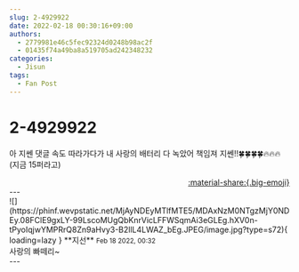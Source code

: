 ```yaml
---
slug: 2-4929922
date: 2022-02-18 00:30:16+09:00
authors:
  - 2779981e46c5fec92324d0248b98ac2f
  - 01435f74a49ba8a519705ad242348232
categories:
  - Jisun
tags:
  - Fan Post
---
```


# 2-4929922

<div class="post-container" markdown="1">
<div class="content-container md-sidebar__scrollwrap" markdown="1">

아 지쎈 댓글 속도 따라가다가 내 사랑의 배터리 다 녹았어 책임져 지쎈!!🍀🍀🍀🍀🔥🔥🔥 (지금 15퍼라고)

</div>
</div>

<div style="text-align: right;" markdown="1">
<a href="https://weverse.io/fromis9/fanpost/2-4929922" style="text-align: right;">:material-share:{.big-emoji}</a>
</div>
---

<div class="comments-container md-sidebar__scrollwrap" markdown="1">
<div class="comment" markdown="1">
<div class='id-container' markdown="1">
![](https://phinf.wevpstatic.net/MjAyNDEyMTlfMTE5/MDAxNzM0NTgzMjY0NDEy.08FClE9gxLY-99LscoMUgQbKnrVicLFFWSqmAi3eGLEg.hXV0n-tPyoIqjwYMPRrQ8Zn9aHvy3-B2llL4LWAZ_bEg.JPEG/image.jpg?type=s72){ loading=lazy }
**<span class="artist">지선</span>** <small>Feb 18 2022, 00:32</small><br>
</div>
<div class='comment-body' markdown="1">
사랑의 빠떼리~
</div>
</div>
</div>
---
